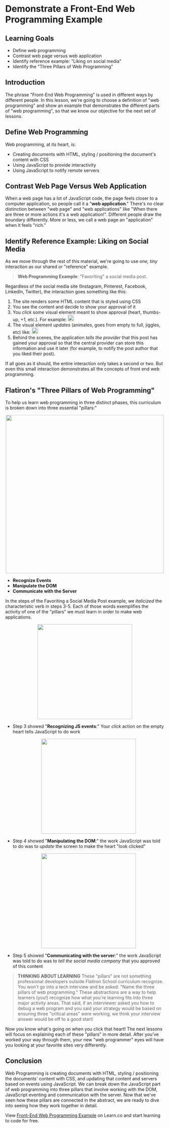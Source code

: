 # Demonstrate a Front-End Web Programming Example

## Learning Goals

- Define web programming
- Contrast web page versus web application
- Identify reference example: "Liking on social media"
- Identify the "Three Pillars of Web Programming"

## Introduction

The phrase "Front-End Web Programming" is used in different ways by different
people. In this lesson, we're going to choose a definition of "web programming"
and show an example that demonstrates the different parts of "web programming",
so that we know our objective for the next set of lessons.

## Define Web Programming

Web programming, at its heart, is:

* Creating documents with HTML, styling / positioning the document's content
  with CSS
* Using JavaScript to provide interactivity
* Using JavaScript to notify remote servers

## Contrast Web Page Versus Web Application

When a web page has a lot of JavaScript code, the page feels closer to a
computer application, so people call it a "**web application**." There's no
clear distinction between "web page" and "web applications" like "When there
are three or more actions it's a web application!". Different people draw the
boundary differently. More or less, we call a web page an "application" when it
feels "rich."

## Identify Reference Example: Liking on Social Media

As we move through the rest of this material, we're going to use _one, tiny_
interaction as our shared or "reference" example.

> **Web Programming Example**: "Favoriting" a social media post.

Regardless of the social media site (Instagram, Pinterest, Facebook, LinkedIn,
Twitter), the interaction goes something like this:

1. The site renders some HTML content that is styled using CSS
2. You see the content and decide to show your approval of it
3. You _click_ some visual element meant to show approval (heart,
   thumbs-up, +1, etc.). For example: <img src="https://curriculum-content.s3.amazonaws.com/fewpjs/fewpjs-fewp-example/Image_30_SocMediaCropped.png" height="20" alt="Twitter empty heart">
4. The visual element _updates_ (animates, goes from empty to full, jiggles, etc) like:  <img src="https://curriculum-content.s3.amazonaws.com/fewpjs/fewpjs-fewp-example/Image_30_SocMediaCropped1.png" height="20" alt="Twitter full heart">
5. Behind the scenes, the application _tells the provider_ that this
   post has gained your approval so that the central provider can store
   this information and use it later (for example, to notify the post 
   author that you liked their post).

If all goes as it should, the entire interaction only takes a second or two.
But even this small interaction demonstrates all the concepts of front end web
programming.

## Flatiron's "Three Pillars of Web Programming"

To help us learn web programming in three distinct phases, this curriculum is
broken down into three essential "pillars:" 

<p align="center">
  <img src="https://curriculum-content.s3.amazonaws.com/fewpjs/fewpjs-fewp-example/Image_31_ThreePillarsConcept.png" width="500">
</p>

- **Recognize Events**
- **Manipulate the DOM**
- **Communicate with the Server**

In the steps of the Favoriting a Social Media Post example, we _italicized_
the characteristic verb in steps 3-5. Each of those words exemplifies the
activity of one of the "pillars" we must learn in order to make web
applications.
    <p align="center">
      <img src="https://curriculum-content.s3.amazonaws.com/fewpjs/fewpjs-fewp-example/Image_31_RecognizeEvents.png" width="300">
    </p>
  - Step 3 showed "**Recognizing JS events**:" Your _click_ action on the empty
    heart tells JavaScript to do work
    <p align="center">
      <img src="https://curriculum-content.s3.amazonaws.com/fewpjs/fewpjs-fewp-example/Image_31_ManipulateDOM.png" width="300">
    </p>
  - Step 4 showed "**Manipulating the DOM**:" the work JavaScript was told to
    do was to _update_ the screen to make the heart "look clicked"
    <p align="center">
      <img src="https://curriculum-content.s3.amazonaws.com/fewpjs/fewpjs-fewp-example/Image_31_CommServer.png" width="300">
    </p>
  - Step 5 showed "**Communicating with the server**:" the work JavaScript was
    told to do was to _tell the social media company_ that you approved of this
    content

> **THINKING ABOUT LEARNING** These "pillars" are not something professional
> developers outside Flatiron School curriculum recognize. You won't go into a
> tech interview and be asked: "Name the three pillars of web programming."
> These abstractions are a way to help learners (you!) recognize how what
> you're learning fits into three major activity areas. That said, if an
> interviewer asked you how to debug a web program and you said your strategy
> would be based on ensuring three "critical areas" were working, we think your
> interview answer would be off to a good start!

Now you know what's going on when you click that heart! The next lessons will
focus on explaining each of these "pillars" in more detail. After you've worked
your way through them, your new "web programmer" eyes will have you looking at
your favorite sites very differently.

## Conclusion

Web Programming is creating documents with HTML, styling / positioning the
documents' content with CSS, and updating that content and servers based on
events using JavaScript. We can break down the JavaScript part of web
programming into three pillars that involve working with the DOM, JavaScript
eventing and communication with the server. Now that we've seen how these
pillars are connected in the abstract, we are ready to dive into seeing how
they work together in detail.

<p class='util--hide'>View <a href='https://learn.co/lessons/fewpjs-fewp-example'>Front-End Web Programming Example</a> on Learn.co and start learning to code for free.</p>
